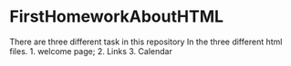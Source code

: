 # FirstHomeworkAboutHTML
There are three different task in this repository In the three different html files. 1. welcome page; 2. Links 3. Calendar
